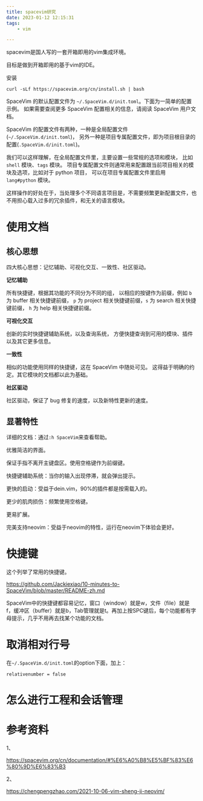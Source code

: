 ```yaml
---
title: spacevim研究
date: 2023-01-12 12:15:31
tags:
	- vim

---
```


spacevim是国人写的一套开箱即用的vim集成环境。

目标是做到开箱即用的基于vim的IDE。

安装

```
curl -sLf https://spacevim.org/cn/install.sh | bash
```

SpaceVim 的默认配置文件为 `~/.SpaceVim.d/init.toml`。下面为一简单的配置示例。 如果需要查阅更多 SpaceVim 配置相关的信息，请阅读 SpaceVim 用户文档。

SpaceVim 的配置文件有两种，一种是全局配置文件(`~/.SpaceVim.d/init.toml`)， 另外一种是项目专属配置文件，即为项目根目录的配置(`.SpaceVim.d/init.toml`)。

我们可以这样理解，在全局配置文件里，主要设置一些常规的选项和模块， 比如 `shell` 模块、`tags` 模块。 项目专属配置文件则通常用来配置跟当前项目相关的模块及选项，比如对于 python 项目， 可以在项目专属配置文件里启用 `lang#python` 模块。



这样操作的好处在于，当处理多个不同语言项目是，不需要频繁更新配置文件，也不用担心载入过多的冗余插件，和无关的语言模块。

# 使用文档

## 核心思想

四大核心思想：记忆辅助、可视化交互、一致性、社区驱动。

**记忆辅助**

所有快捷键，根据其功能的不同分为不同的组， 以相应的按键作为前缀，例如 `b` 为 buffer 相关快捷键前缀， `p` 为 project 相关快捷键前缀，`s` 为 search 相关快捷键前缀， `h` 为 help 相关快捷键前缀。

**可视化交互**

创新的实时快捷键辅助系统，以及查询系统， 方便快捷查询到可用的模块、插件以及其它更多信息。

**一致性**

相似的功能使用同样的快捷键，这在 SpaceVim 中随处可见。 这得益于明确的约定。其它模块的文档都以此为基础。

**社区驱动**

社区驱动，保证了 bug 修复的速度，以及新特性更新的速度。

## 显著特性

详细的文档：通过`:h SpaceVim`来查看帮助。

优雅简洁的界面。

保证手指不离开主键盘区。使用空格键作为前缀键。

快捷键辅助系统：当你的输入出现停滞，就会弹出提示。

更快的启动：受益于dein.vim，90%的插件都是按需载入的。

更少的肌肉损伤：频繁使用空格键。

更易扩展。

完美支持neovim：受益于neovim的特性，运行在neovim下体验会更好。



# 快捷键

这个列举了常用的快捷键。

https://github.com/Jackiexiao/10-minutes-to-SpaceVim/blob/master/README-zh.md

SpaceVim中的快捷键都容易记忆，窗口（window）就是w，文件（file）就是f，缓冲区（buffer）就是b，Tab管理就是t。再加上按SPC键后，每个功能都有字母提示，几乎不用再去找某个功能的文档。

# 取消相对行号

在`~/.SpaceVim.d/init.toml`的option下面，加上：

```
relativenumber = false
```

# 怎么进行工程和会话管理



# 参考资料

1、

https://spacevim.org/cn/documentation/#%E6%A0%B8%E5%BF%83%E6%80%9D%E6%83%B3

2、

https://chengpengzhao.com/2021-10-06-vim-sheng-ji-neovim/